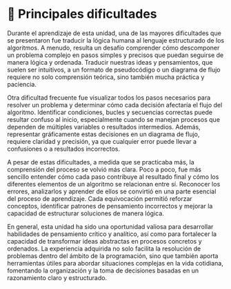 # **🚧 Principales dificultades**

Durante el aprendizaje de esta unidad, una de las mayores dificultades que se presentaron fue traducir la lógica humana al lenguaje estructurado de los algoritmos. A menudo, resulta un desafío comprender cómo descomponer un problema complejo en pasos simples y precisos que puedan seguirse de manera lógica y ordenada. Traducir nuestras ideas y pensamientos, que suelen ser intuitivos, a un formato de pseudocódigo o un diagrama de flujo requiere no solo comprensión teórica, sino también mucha práctica y paciencia.

Otra dificultad frecuente fue visualizar todos los pasos necesarios para resolver un problema y determinar cómo cada decisión afectaría el flujo del algoritmo. Identificar condiciones, bucles y secuencias correctas puede resultar confuso al inicio, especialmente cuando se manejan procesos que dependen de múltiples variables o resultados intermedios. Además, representar gráficamente estas decisiones en un diagrama de flujo, requiere claridad y precisión, ya que cualquier error puede llevar a confusiones o a resultados incorrectos.

A pesar de estas dificultades, a medida que se practicaba más, la comprensión del proceso se volvió más clara. Poco a poco, fue más sencillo entender cómo cada paso contribuye al resultado final y cómo los diferentes elementos de un algoritmo se relacionan entre sí. Reconocer los errores, analizarlos y aprender de ellos se convirtió en una parte esencial del proceso de aprendizaje. Cada equivocación permitió reforzar conceptos, identificar patrones de pensamiento incorrectos y mejorar la capacidad de estructurar soluciones de manera lógica.

En general, esta unidad ha sido una oportunidad valiosa para desarrollar habilidades de pensamiento crítico y analítico, así como para fortalecer la capacidad de transformar ideas abstractas en procesos concretos y ordenados. La experiencia adquirida no solo facilita la resolución de problemas dentro del ámbito de la programación, sino que también aporta herramientas útiles para abordar situaciones complejas en la vida cotidiana, fomentando la organización y la toma de decisiones basadas en un razonamiento claro y estructurado.
